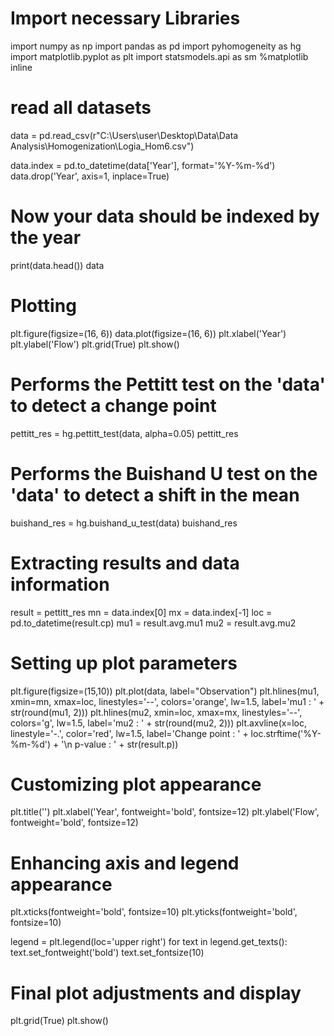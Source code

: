 # Import necessary Libraries
import numpy as np
import pandas as pd
import pyhomogeneity as hg
import matplotlib.pyplot as plt
import statsmodels.api as sm
%matplotlib inline

# read all datasets
data = pd.read_csv(r"C:\Users\user\Desktop\Data\Data Analysis\Homogenization\Logia_Hom6.csv")

data.index = pd.to_datetime(data['Year'], format='%Y-%m-%d')
data.drop('Year', axis=1, inplace=True)

# Now your data should be indexed by the year
print(data.head())
data

# Plotting
plt.figure(figsize=(16, 6))
data.plot(figsize=(16, 6))
plt.xlabel('Year')
plt.ylabel('Flow')
plt.grid(True)
plt.show()

# Performs the Pettitt test on the 'data' to detect a change point
pettitt_res = hg.pettitt_test(data, alpha=0.05)
pettitt_res
# Performs the Buishand U test on the 'data' to detect a shift in the mean
buishand_res = hg.buishand_u_test(data)
buishand_res

# Extracting results and data information
result = pettitt_res
mn = data.index[0]
mx = data.index[-1]
loc = pd.to_datetime(result.cp)
mu1 = result.avg.mu1
mu2 = result.avg.mu2

# Setting up plot parameters
plt.figure(figsize=(15,10))
plt.plot(data, label="Observation")
plt.hlines(mu1, xmin=mn, xmax=loc, linestyles='--', colors='orange', lw=1.5, label='mu1 : ' + str(round(mu1, 2)))
plt.hlines(mu2, xmin=loc, xmax=mx, linestyles='--', colors='g', lw=1.5, label='mu2 : ' + str(round(mu2, 2)))
plt.axvline(x=loc, linestyle='-.', color='red', lw=1.5, label='Change point : ' + loc.strftime('%Y-%m-%d') + '\n p-value : ' + str(result.p))

# Customizing plot appearance
plt.title('')
plt.xlabel('Year', fontweight='bold', fontsize=12)
plt.ylabel('Flow', fontweight='bold', fontsize=12)

# Enhancing axis and legend appearance
plt.xticks(fontweight='bold', fontsize=10)
plt.yticks(fontweight='bold', fontsize=10)

legend = plt.legend(loc='upper right')
for text in legend.get_texts():
    text.set_fontweight('bold')
    text.set_fontsize(10)

# Final plot adjustments and display
plt.grid(True)
plt.show()



